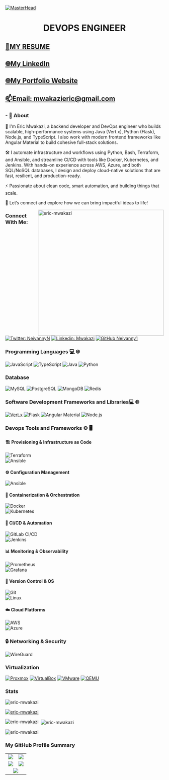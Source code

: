 [![MasterHead](https://external-content.duckduckgo.com/iu/?u=https%3A%2F%2Fsimplecoding.dev%2Fassets%2Fdevops.gif&f=1&nofb=1&ipt=5b6d2625a334d7b7a12686bfa606dc36bcd71080139c35191b2adf68f1cc124f&ipo=images)](https://rishavchanda.io)
### <h1 align="center">DEVOPS ENGINEER</h1>

## [🧰MY RESUME](https://github.com/eric-mwakazi/eric-mwakazi/blob/main/RESUME.md)

## [🌐My LinkedIn](https://www.linkedin.com/in/eric-mwakazi/)

## [🌐My Portfolio Website](https://mwakazieric.vercel.app/)
## [📫Email: mwakazieric@gmail.com](mailto:mwakazieric@gmail.com)

###  - 🌱 **About**
👋 I'm Eric Mwakazi, a backend developer and DevOps engineer who builds scalable, high-performance systems using Java (Vert.x), Python (Flask), Node.js, and TypeScript. I also work with modern frontend frameworks like Angular Material to build cohesive full-stack solutions.

🛠️ I automate infrastructure and workflows using Python, Bash, Terraform, and Ansible, and streamline CI/CD with tools like Docker, Kubernetes, and Jenkins. With hands-on experience across AWS, Azure, and both SQL/NoSQL databases, I design and deploy cloud-native solutions that are fast, resilient, and production-ready.

⚡ Passionate about clean code, smart automation, and building things that scale.

🚀 Let’s connect and explore how we can bring impactful ideas to life!

<img align="right" src="https://cdn.dribbble.com/users/1162077/screenshots/3848914/programmer.gif" alt="eric-mwakazi" width="400">

### Connect With Me:
[![Twitter: NeivannyN ](https://img.shields.io/twitter/follow/NeivannyN?style=for-the-badge&color=black)](https://twitter.com/NeivannyN)
[![Linkedin: Mwakazi](https://img.shields.io/badge/-Eric-blue?style=for-the-badge&logo=Linkedin&Color=black)](https://www.linkedin.com/in/eric-mwakazi/)
[![GitHub Neivanny1 ](https://img.shields.io/github/followers/eric-mwakazi?label=follow&style=for-the-badge&color=black)](https://github.com/eric-mwakazi)
### Programming Languages 💻 🌐
<!--
![C](https://img.shields.io/badge/c-%2300599C.svg?style=for-the-badge&logo=c&logoColor=white)
![CSS3](https://img.shields.io/badge/css3-%231572B6.svg?style=for-the-badge&logo=css3&logoColor=white)
![HTML5](https://img.shields.io/badge/html5-%23E34F26.svg?style=for-the-badge&logo=html5&logoColor=white) -->
![JavaScript](https://img.shields.io/badge/javascript-%23323330.svg?style=for-the-badge&logo=javascript&logoColor=%23F7DF1E)
![TypeScript](https://img.shields.io/badge/typescript-007ACC?style=for-the-badge&logo=typescript&logoColor=white)
![Java](https://img.shields.io/badge/java-%23ED8B00.svg?style=for-the-badge&logo=java&logoColor=white)
![Python](https://img.shields.io/badge/python-3670A0?style=for-the-badge&logo=python&logoColor=ffdd54)

### Database
![MySQL](https://img.shields.io/badge/-MySQL-333333?style=for-the-badge&logo=mysql&color=blue)
![PostgreSQL](https://img.shields.io/badge/-PostgreSQL-333333?style=for-the-badge&logo=postgresql&color=blue)
![MongoDB](https://img.shields.io/badge/-MongoDB-333333?style=for-the-badge&logo=mongodb&color=green)
![Redis](https://img.shields.io/badge/-Redis-333333?style=for-the-badge&logo=redis&color=red)

### Software Development Frameworks and Libraries💻 🌐
[![Vert.x](https://img.shields.io/badge/vert.x-6C3483?style=for-the-badge&logo=data:image/svg+xml;base64,PHN2ZyB4bWxucz0iaHR0cDovL3d3dy53My5vcmcvMjAwMC9zdmciIHdpZHRoPSIyMDAiIGhlaWdodD0iMjAwIiB2aWV3Qm94PSIwIDAgMTAyNCAxMDI0Ij48Y2lyY2xlIGN4PSI1MTIiIGN5PSI1MTIiIHI9IjUxMiIgZmlsbD0iIzZDMzQ4MyIvPjwvc3ZnPg==)](https://vertx.io)
![Flask](https://img.shields.io/badge/flask-%23000.svg?style=for-the-badge&logo=flask&logoColor=white)
![Angular Material](https://img.shields.io/badge/angular--material-%23DD0031.svg?style=for-the-badge&logo=angular&logoColor=white)
![Node.js](https://img.shields.io/badge/node.js-6DA55F?style=for-the-badge&logo=node.js&logoColor=white)



### Devops Tools and Frameworks ⚙️ 🖥

  #### 🏗 Provisioning & Infrastructure as Code  
  ![Terraform](https://img.shields.io/badge/-Terraform-333333?style=for-the-badge&logo=terraform&color=black)  
  ![Ansible](https://img.shields.io/badge/-Ansible-333333?style=for-the-badge&logo=ansible&color=black)  
  
  #### ⚙️ Configuration Management  
  ![Ansible](https://img.shields.io/badge/-Ansible-333333?style=for-the-badge&logo=ansible&color=black)  
  
  #### 🚢 Containerization & Orchestration  
  ![Docker](https://img.shields.io/badge/-Docker-333333?style=for-the-badge&logo=docker&color=black)  
  ![Kubernetes](https://img.shields.io/badge/-Kubernetes-333333?style=for-the-badge&logo=kubernetes&color=black)  
  
  #### 🔄 CI/CD & Automation  
  ![GitLab CI/CD](https://img.shields.io/badge/-GitLab_CI/CD-333333?style=for-the-badge&logo=gitlab&color=black)  
  ![Jenkins](https://img.shields.io/badge/-Jenkins-333333?style=for-the-badge&logo=jenkins&color=black)  
  
  #### 📊 Monitoring & Observability  
  ![Prometheus](https://img.shields.io/badge/-Prometheus-333333?style=for-the-badge&logo=prometheus&color=black)  
  ![Grafana](https://img.shields.io/badge/-Grafana-333333?style=for-the-badge&logo=grafana&color=black)  
  
  #### 🔧 Version Control & OS  
  ![Git](https://img.shields.io/badge/-Git-333333?style=for-the-badge&logo=git&color=black)  
  ![Linux](https://img.shields.io/badge/-Linux-000?style=for-the-badge&logo=Linux&logoColor=FCC624&color=black)

   #### ☁️ Cloud Platforms  
  ![AWS](https://img.shields.io/badge/-AWS-333333?style=for-the-badge&logo=amazonaws&color=black)  
  ![Azure](https://img.shields.io/badge/-Azure-333333?style=for-the-badge&logo=azure&color=black)  



<!-- <h2 align="right">Favourite Movie Actors</h2>
 <img align="right"  src="https://drive.google.com/uc?id=1cvcBsa7GgCHfTgQ0Fh1fV4_Xt6rKfL-z" alt="Description of the embedded content">
-->
### 🔒 Networking & Security  
![WireGuard](https://img.shields.io/badge/-WireGuard-333333?style=for-the-badge&logo=wireguard&color=black)  
<!--[![Parrot OS](https://img.shields.io/badge/-Parrot-000000?style=for-the-badge&logo=parrot-os&logoColor=%23f59e0b&color=lightred)](https://www.parrotlinux.org/)
[![Kali Linux](https://img.shields.io/badge/-Kali-000000?style=for-the-badge&logo=kali-linux&logoColor=%23df0030&color=purple)](https://www.kali.org/)
[![Nmap](https://img.shields.io/badge/Nmap-000000?style=for-the-badge&logo=nmap&logoColor=%23fe811a)](https://www.nmap.org/)
[![Wireshark](https://img.shields.io/badge/-Wireshark-000000?style=for-the-badge&logo=wireshark&logoColor=%234285f4&color=blue)](https://wireshark.org/)
[![Burp Suite](https://img.shields.io/badge/BurpSuite-000000?style=for-the-badge&logo=burp-suite&logoColor=%23FF0000&color=orange)](https://portswigger.net/burp/)
### Scripting
![Bash](https://img.shields.io/badge/Bash-%23323330.svg?style=for-the-badge&logo=gnu-bash&logoColor=white)
![PowerShell](https://img.shields.io/badge/PowerShell-3670A0?style=for-the-badge&logo=powershell&logoColor=white)
### Visualisation
[![Chart.js](https://img.shields.io/badge/chartjs-%23000000.svg?style=for-the-badge&logo=chartjs&logoColor=%234285F4)](https://chartjs.org/)
[![Matplotlib](https://img.shields.io/badge/matplotlib-%23000000.svg?style=for-the-badge&logo=matplotlib&logoColor=%23DF0030)](https://matplotlib.org/)
-->
### Virtualization
[![Proxmox](https://img.shields.io/badge/Proxmox-%23000000.svg?style=for-the-badge&logo=proxmox&logoColor=%23E57000)](https://proxmox.com/)
[![VirtualBox](https://img.shields.io/badge/VirtualBox-%23000000.svg?style=for-the-badge&logo=virtualbox&logoColor=%23FFFFFF)](https://www.virtualbox.org/)
[![VMware](https://img.shields.io/badge/VMware-%23000000.svg?style=for-the-badge&logo=vmware&logoColor=%23139FBA)](https://www.vmware.com/)
[![QEMU](https://img.shields.io/badge/QEMU-%23000000.svg?style=for-the-badge&logo=qemu&logoColor=%23FF6600)](https://www.qemu.org/)


### Stats

<p align="left"> <img src="https://komarev.com/ghpvc/?username=eric-mwakazi&label=Profile%20views&color=0e75b6&style=flat" alt="eric-mwakazi" /> </p>
<p align="left"> <a href="https://github.com/ryo-ma/github-profile-trophy"><img src="https://github-profile-trophy.vercel.app/?username=eric-mwakazi" alt="eric-mwakazi" /></a> </p>
<p><img align="left" src="https://github-readme-stats.vercel.app/api/top-langs?username=eric-mwakazi&show_icons=true&locale=en&layout=compact" alt="eric-mwakazi" /></p>
<p>&nbsp;<img align="center" src="https://github-readme-stats.vercel.app/api?username=eric-mwakazi&show_icons=true&locale=en" alt="eric-mwakazi" /></p>
<p><img align="center" src="https://github-readme-streak-stats.herokuapp.com/?user=eric-mwakazi" alt="eric-mwakazi" /></p>
<!--[![GitHub Streak](https://github-readme-streak-stats.herokuapp.com/?user=eric-mwakazi)](https://git.io/streak-stats)-->


### My GitHub Profile Summary

<table>
  <tr>
    <td style="width: 48%; margin: 5px; text-align: center;">
      <img src="http://github-profile-summary-cards.vercel.app/api/cards/repos-per-language?username=eric-mwakazi&theme=darcula" />
    </td>
    <td style="width: 48%; margin: 5px; text-align: center;">
      <img src="http://github-profile-summary-cards.vercel.app/api/cards/most-commit-language?username=eric-mwakazi&theme=darcula" />
    </td>
  </tr>
  <tr>
    <td style="width: 48%; margin: 5px; text-align: center;">
      <img src="http://github-profile-summary-cards.vercel.app/api/cards/stats?username=eric-mwakazi&theme=darcula" />
    </td>
    <td style="width: 48%; margin: 5px; text-align: center;">
      <img src="http://github-profile-summary-cards.vercel.app/api/cards/productive-time?username=eric-mwakazi&theme=darcula&utcOffset=8" />
    </td>
  </tr>
    <tr>
    <td colspan="2" style="width: 100%; text-align: center;">
      <img src="http://github-profile-summary-cards.vercel.app/api/cards/profile-details?username=eric-mwakazi&theme=darcula" />
    </td>
  </tr>
</table>
<!-- <h1 style="text-align: center; font-size: 60px; color: purple;">THE HEART OF INTERNET</h1>

<!--![Alt Text](https://miro.medium.com/v2/resize:fit:720/format:webp/1*L_QoAG863l8QvqxpNyBiqw.gif)

<h1 style="text-align: center; font-size: 60px; color: purple;">Quick Tips Section</h1>


![Alt Text](https://github.com/eric-mwakazi/eric-mwakazi.github.io/blob/master/assets/devsecops.gif)


![Alt Text](https://github.com/eric-mwakazi/eric-mwakazi.github.io/blob/master/assets/linux.gif) 


